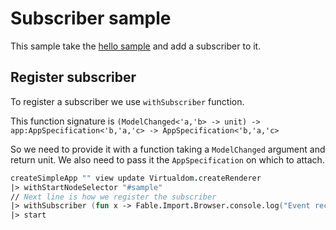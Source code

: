 # Subscriber sample

This sample take the [hello sample](#/sample/hello?height=350) and add a subscriber to it.

## Register subscriber

To register a subscriber we use `withSubscriber` function.

This function signature is `(ModelChanged<'a,'b> -> unit) -> app:AppSpecification<'b,'a,'c> -> AppSpecification<'b,'a,'c>`


So we need to provide it with a function taking a `ModelChanged` argument and return unit. We also need to pass it the `AppSpecification` on which to attach.

```fsharp
createSimpleApp "" view update Virtualdom.createRenderer
|> withStartNodeSelector "#sample"
// Next line is how we register the subscriber
|> withSubscriber (fun x -> Fable.Import.Browser.console.log("Event received: ", x))
|> start
```
